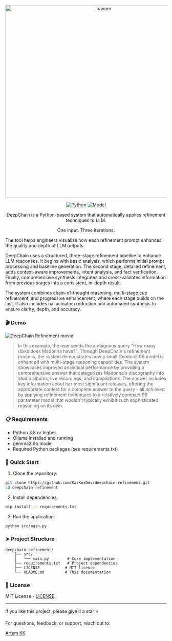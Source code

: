 <p align="center">
  <img src="https://github.com/user-attachments/assets/958180f9-798a-442c-b93d-4e561358f33e" width="600" alt="banner">
</p>

<p align="center">
  <a href="https://www.python.org"><img src="https://img.shields.io/badge/Python-3.8+-blue.svg" alt="Python"></a>
  <a href="https://ollama.ai"><img src="https://img.shields.io/badge/Model-gemma2:9b-purple.svg" alt="Model"></a>
</p>

<p align="center">DeepChain is a Python-based system that automatically applies refinement techniques to LLM.</p>
<p align="center">One input. Three iterations.</p>

The tool helps engineers visualize how each refinement prompt enhances the quality and depth of LLM outputs.

DeepChain uses a structured, three-stage refinement pipeline to enhance LLM responses. It begins with basic analysis, which performs initial prompt processing and baseline generation. The second stage, detailed refinement, adds context-aware improvements, intent analysis, and fact verification. Finally, comprehensive synthesis integrates and cross-validates information from previous stages into a consistent, in-depth result.

The system combines chain-of-thought reasoning, multi-stage cue refinement, and progressive enhancement, where each stage builds on the last. It also includes hallucination reduction and automated synthesis to ensure clarity, depth, and accuracy.

### 🎬 Demo

![DeepChain Refinement movie](https://github.com/kazkozdev/deepchain-refinement/blob/main/deepchain-refinement-movie.gif)

> In this example, the user sends the ambiguous query "How many disks does Madonna have?". Through DeepChain's refinement process, the system demonstrates how a small Gemma2:9B model is enhanced with multi-stage reasoning capabilities. The system showcases improved analytical performance by providing a comprehensive answer that categorizes Madonna's discography into studio albums, live recordings, and compilations. The answer includes key information about her most significant releases, offering the appropriate context for a complete answer to the query - all achieved by applying refinement techniques to a relatively compact 9B parameter model that wouldn't typically exhibit such sophisticated reasoning on its own.

### 📋 Requirements

- Python 3.8 or higher
- Ollama installed and running
- gemma2:9b model
- Required Python packages (see requirements.txt)

### 🚩 Quick Start

1. Clone the repository:
```bash
git clone https://github.com/KazKozDev/deepchain-refinement.git
cd deepchain-refinement
```

2. Install dependencies:
```bash
pip install -r requirements.txt
```

3. Run the application:
```bash
python src/main.py
```
### ➤ Project Structure
```
deepchain-refinement/
    ├── src/
    │   └── main.py        # Core implementation
    ├── requirements.txt   # Project dependencies
    ├── LICENSE           # MIT license
    └── README.md         # This documentation
```

### 📄 License

MIT License - [LICENSE](LICENSE).

---
If you like this project, please give it a star ⭐

For questions, feedback, or support, reach out to:

[Artem KK](https://www.linkedin.com/in/kazkozdev/)
